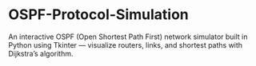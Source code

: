 # OSPF-Protocol-Simulation
An interactive OSPF (Open Shortest Path First) network simulator built in Python using Tkinter — visualize routers, links, and shortest paths with Dijkstra’s algorithm.
